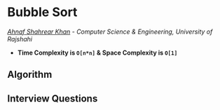 # Bubble Sort
*[Ahnaf Shahrear Khan](https://github.com/ahnafshahrear) - Computer Science & Engineering, University of Rajshahi*

- **Time Complexity is `O[n*n]` & Space Complexity is `O[1]`**



## Algorithm



## Interview Questions 
